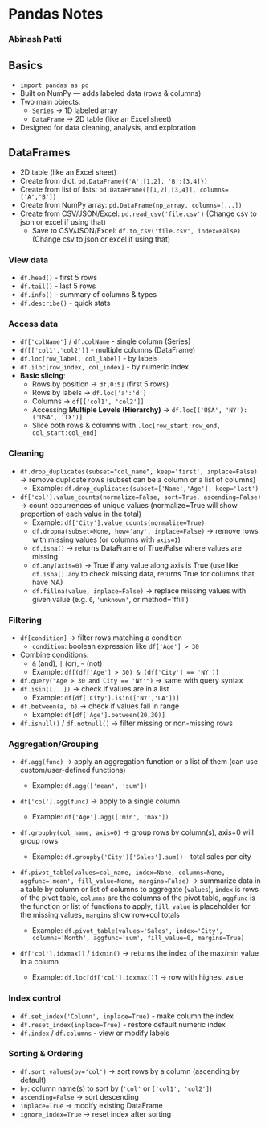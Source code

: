 # Pandas Notes
### Abinash Patti

## Basics
- `import pandas as pd`
- Built on NumPy — adds labeled data (rows & columns)
- Two main objects:
  - `Series` → 1D labeled array  
  - `DataFrame` → 2D table (like an Excel sheet)
- Designed for data cleaning, analysis, and exploration

## DataFrames
- 2D table (like an Excel sheet)
- Create from dict: `pd.DataFrame({'A':[1,2], 'B':[3,4]})`
- Create from list of lists: `pd.DataFrame([[1,2],[3,4]], columns=['A','B'])`
- Create from NumPy array: `pd.DataFrame(np_array, columns=[...])`
- Create from CSV/JSON/Excel: `pd.read_csv('file.csv')` (Change csv to json or excel if using that)
  - Save to CSV/JSON/Excel: `df.to_csv('file.csv', index=False)` (Change csv to json or excel if using that)

### **View data**
  - `df.head()` - first 5 rows  
  - `df.tail()` - last 5 rows  
  - `df.info()` - summary of columns & types  
  - `df.describe()` - quick stats

### **Access data**
  - `df['colName']` / `df.colName` - single column (Series)
  - `df[['col1','col2']]` - multiple columns (DataFrame)
  - `df.loc[row_label, col_label]` - by labels  
  - `df.iloc[row_index, col_index]` - by numeric index
  - **Basic slicing**:  
    - Rows by position → `df[0:5]` (first 5 rows)  
    - Rows by labels → `df.loc['a':'d']`  
    - Columns → `df[['col1', 'col2']]`
    - Accessing **Multiple Levels (Hierarchy)** → `df.loc[('USA', 'NY'):('USA', 'TX')]`
    - Slice both rows & columns with `.loc[row_start:row_end, col_start:col_end]`

### Cleaning
- `df.drop_duplicates(subset="col_name", keep='first', inplace=False)` → remove duplicate rows (subset can be a column or a list of columns)
  - Example: `df.drop_duplicates(subset=['Name','Age'], keep='last')`
- `df['col'].value_counts(normalize=False, sort=True, ascending=False)` → count occurrences of unique values (normalize=True will show proportion of each value in the total)
  - Example: `df['City'].value_counts(normalize=True)`
  - `df.dropna(subset=None, how='any', inplace=False)` → remove rows with missing values (or columns with `axis=1`)
  - `df.isna()` → returns DataFrame of True/False where values are missing
  - `df.any(axis=0)` → True if any value along axis is True (use like `df.isna().any` to check missing data, returns True for columns that have NA) 
  - `df.fillna(value, inplace=False)` → replace missing values with given value (e.g. `0`, `'unknown'`, or method='ffill')  

### **Filtering**
  - `df[condition]` → filter rows matching a condition
    - `condition`: boolean expression like `df['Age'] > 30`
  - Combine conditions:
    - `&` (and), `|` (or), `~` (not)
    - Example: `df[(df['Age'] > 30) & (df['City'] == 'NY')]`
  - `df.query("Age > 30 and City == 'NY'")` → same with query syntax
  - `df.isin([...])` → check if values are in a list  
    - Example: `df[df['City'].isin(['NY','LA'])]`
  - `df.between(a, b)` → check if values fall in range  
    - Example: `df[df['Age'].between(20,30)]`
  - `df.isnull()` / `df.notnull()` → filter missing or non-missing rows

### Aggregation/Grouping
- `df.agg(func)` → apply an aggregation function or a list of them (can use custom/user-defined functions) 
  - Example: `df.agg(['mean', 'sum'])`
- `df['col'].agg(func)` → apply to a single column  
  - Example: `df['Age'].agg(['min', 'max'])`
- `df.groupby(col_name, axis=0)` → group rows by column(s), axis=0 will group rows
  - Example: `df.groupby('City')['Sales'].sum()` - total sales per city

- `df.pivot_table(values=col_name, index=None, columns=None, aggfunc='mean', fill_value=None, margins=False)` → summarize data in a table by column or list of columns to aggregate (`values`), `index` is rows of the pivot table, `columns` are the columns of the pivot table, `aggfunc` is the function or list of functions to apply, `fill_value` is placeholder for the missing values, `margins` show row+col totals
  - Example: `df.pivot_table(values='Sales', index='City', columns='Month', aggfunc='sum', fill_value=0, margins=True)`
- `df['col'].idxmax()` / `idxmin()` → returns the index of the max/min value in a column  
  - Example: `df.loc[df['col'].idxmax()]` → row with highest value

### **Index control**
- `df.set_index('Column', inplace=True)` - make column the index
- `df.reset_index(inplace=True)` - restore default numeric index
- `df.index` / `df.columns` - view or modify labels
  
### **Sorting & Ordering**
- `df.sort_values(by='col')` → sort rows by a column (ascending by default)
- `by`: column name(s) to sort by (`'col'` or `['col1', 'col2']`)
- `ascending=False` → sort descending
- `inplace=True` → modify existing DataFrame
- `ignore_index=True` → reset index after sorting

